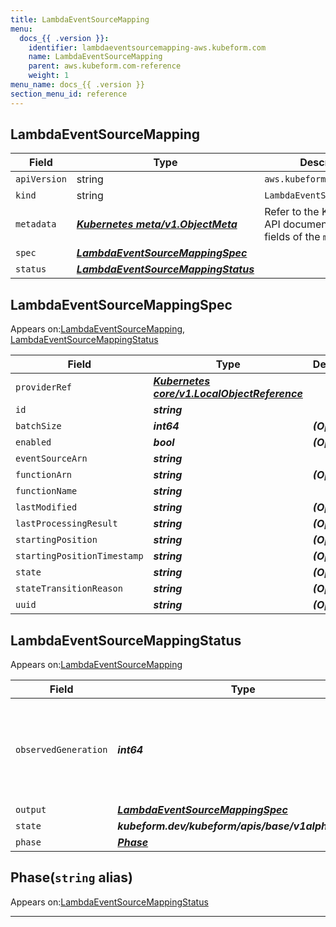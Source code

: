 ```yaml
---
title: LambdaEventSourceMapping
menu:
  docs_{{ .version }}:
    identifier: lambdaeventsourcemapping-aws.kubeform.com
    name: LambdaEventSourceMapping
    parent: aws.kubeform.com-reference
    weight: 1
menu_name: docs_{{ .version }}
section_menu_id: reference
---
```


## LambdaEventSourceMapping
| Field | Type | Description |
| ------ | ----- | ----------- |
| `apiVersion` | string | `aws.kubeform.com/v1alpha1` |
|    `kind` | string | `LambdaEventSourceMapping` |
| `metadata` | ***[Kubernetes meta/v1.ObjectMeta](https://v1-18.docs.kubernetes.io/docs/reference/generated/kubernetes-api/v1.18/#objectmeta-v1-meta)***|Refer to the Kubernetes API documentation for the fields of the `metadata` field.|
| `spec` | ***[LambdaEventSourceMappingSpec](#lambdaeventsourcemappingspec)***||
| `status` | ***[LambdaEventSourceMappingStatus](#lambdaeventsourcemappingstatus)***||
## LambdaEventSourceMappingSpec

Appears on:[LambdaEventSourceMapping](#lambdaeventsourcemapping), [LambdaEventSourceMappingStatus](#lambdaeventsourcemappingstatus)

| Field | Type | Description |
| ------ | ----- | ----------- |
| `providerRef` | ***[Kubernetes core/v1.LocalObjectReference](https://v1-18.docs.kubernetes.io/docs/reference/generated/kubernetes-api/v1.18/#localobjectreference-v1-core)***||
| `id` | ***string***||
| `batchSize` | ***int64***| ***(Optional)*** |
| `enabled` | ***bool***| ***(Optional)*** |
| `eventSourceArn` | ***string***||
| `functionArn` | ***string***| ***(Optional)*** |
| `functionName` | ***string***||
| `lastModified` | ***string***| ***(Optional)*** |
| `lastProcessingResult` | ***string***| ***(Optional)*** |
| `startingPosition` | ***string***| ***(Optional)*** |
| `startingPositionTimestamp` | ***string***| ***(Optional)*** |
| `state` | ***string***| ***(Optional)*** |
| `stateTransitionReason` | ***string***| ***(Optional)*** |
| `uuid` | ***string***| ***(Optional)*** |
## LambdaEventSourceMappingStatus

Appears on:[LambdaEventSourceMapping](#lambdaeventsourcemapping)

| Field | Type | Description |
| ------ | ----- | ----------- |
| `observedGeneration` | ***int64***| ***(Optional)*** Resource generation, which is updated on mutation by the API Server.|
| `output` | ***[LambdaEventSourceMappingSpec](#lambdaeventsourcemappingspec)***| ***(Optional)*** |
| `state` | ***kubeform.dev/kubeform/apis/base/v1alpha1.State***| ***(Optional)*** |
| `phase` | ***[Phase](#phase)***| ***(Optional)*** |
## Phase(`string` alias)

Appears on:[LambdaEventSourceMappingStatus](#lambdaeventsourcemappingstatus)

---
